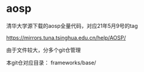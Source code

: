 # aosp

清华大学源下载的aosp全量代码，对应21年5月9号的tag

https://mirrors.tuna.tsinghua.edu.cn/help/AOSP/

由于文件较大，分多个git仓管理



本git仓对应目录： frameworks/base/